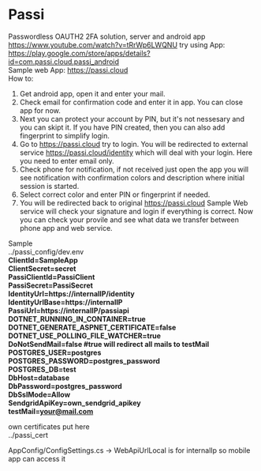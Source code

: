 # Passi
Passwordless OAUTH2 2FA solution, server and android app
<br>
https://www.youtube.com/watch?v=tRrWp6LWQNU
try using
App: https://play.google.com/store/apps/details?id=com.passi.cloud.passi_android
<br>
Sample web App: https://passi.cloud <br>
How to:<br>
1. Get android app, open it and enter your mail.<br>
2. Check email for confirmation code and enter it in app. You can close app for now.<br>
3. Next you can protect your account by PIN, but it's not nessesary and you can skipt it. If you have PIN created, then you can also add fingerprint to simplify login.<br>
4. Go to https://passi.cloud try to login. You will be redirected to external service https://passi.cloud/identity which will deal with your login. Here you need to enter email only.<br>
5. Check phone for notification, if not received just open the app you will see notification with confirmation colors and description where initial session is started.<br>
6. Select correct color and enter PIN or fingerprint if needed.
7. You will be redirected back to original https://passi.cloud Sample Web service will check your signature and login if everything is correct. Now you can check your provile and see what data we transfer between phone app and web service.


Sample
<br>
../passi_config/dev.env<br>
<b>
ClientId=SampleApp<br>
ClientSecret=secret<br>
PassiClientId=PassiClient<br>
PassiSecret=PassiSecret<br>
IdentityUrl=https://internalIP/identity<br>
IdentityUrlBase=https://internalIP<br>
PassiUrl=https://internalIP/passiapi<br>
DOTNET_RUNNING_IN_CONTAINER=true<br>
DOTNET_GENERATE_ASPNET_CERTIFICATE=false<br>
DOTNET_USE_POLLING_FILE_WATCHER=true<br>
DoNotSendMail=false #true will redirect all mails to testMail<br>
POSTGRES_USER=postgres<br>
POSTGRES_PASSWORD=postgres_password<br>
POSTGRES_DB=test<br>
DbHost=database<br>
DbPassword=postgres_password<br>
DbSslMode=Allow<br>
SendgridApiKey=own_sendgrid_apikey<br>
testMail=your@mail.com<br>
</b>

own certificates put here<br>
../passi_cert<br>

AppConfig/ConfigSettings.cs -> WebApiUrlLocal is for internalIp so mobile app can access it
